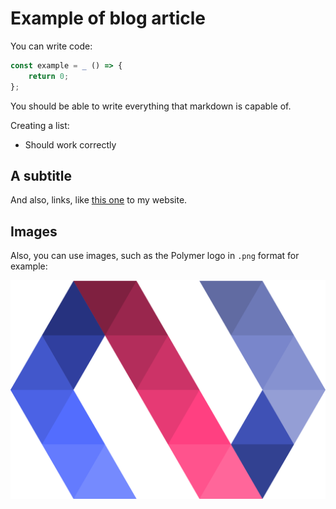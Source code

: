 <!--
TITLE=A test blog post from the past!
AUTHOR=k3llydev
DATE=December 25, 2021
LAST_UPDATED=April 25, 2022
HASH=an-old-post
-->

# Example of blog article

You can write code:

```javascript
const example = _ () => {
    return 0;
};
```

You should be able to write everything that markdown is capable of.

Creating a list:

- Should work correctly

## A subtitle

And also, links, like [this one](https://k3lly.dev) to my website.

## Images

Also, you can use images, such as the Polymer logo in `.png` format for example:

![Polymer logo](polymer.png)
